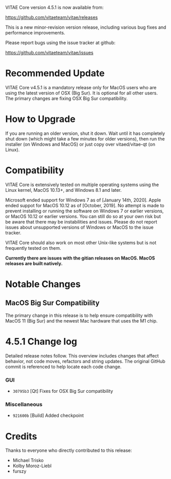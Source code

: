 VITAE Core version 4.5.1 is now available from:

  <https://github.com/vitaeteam/vitae/releases>

This is a new minor-revision version release, including various bug fixes and
performance improvements.

Please report bugs using the issue tracker at github:

  <https://github.com/vitaeteam/vitae/issues>

Recommended Update
==============

VITAE Core v4.5.1 is a mandatory release only for MacOS users who are using the latest version of OSX (Big Sur). It is optional for all other users. The primary changes are fixing OSX Big Sur compatibility.

How to Upgrade
==============

If you are running an older version, shut it down. Wait until it has completely shut down (which might take a few minutes for older versions), then run the installer (on Windows and MacOS) or just copy over vitaed/vitae-qt (on Linux).

Compatibility
==============

VITAE Core is extensively tested on multiple operating systems using
the Linux kernel, MacOS 10.13+, and Windows 8.1 and later.

Microsoft ended support for Windows 7 as of [January 14th, 2020].
Apple ended suppot for MacOS 10.12 as of [October, 2019].
No attempt is made to prevent installing or running the software on
Windows 7 or earlier versions, or MacOS 10.12 or earlier versions.
You can still do so at your own risk but be aware that there may be instabilities and issues.
Please do not report issues about unsupported versions of Windows or MacOS to the issue tracker.

VITAE Core should also work on most other Unix-like systems but is not
frequently tested on them.

**Currently there are issues with the gitian releases on MacOS. MacOS releases are built natively.**


Notable Changes
===============

MacOS Big Sur Compatibility
---------------------------
The primary change in this release is to help ensure compatibility with MacOS 11 (Big Sur) and the newest Mac hardware that uses the M1 chip.

4.5.1 Change log
=================

Detailed release notes follow. This overview includes changes that affect
behavior, not code moves, refactors and string updates. The original GitHub commit is
referenced to help locate each code change.

### GUI
- `30795b3` [Qt] Fixes for OSX Big Sur compatibility

### Miscellaneous
- `921600b` [Build] Added checkpoint

Credits
=======

Thanks to everyone who directly contributed to this release:
- Michael Trisko
- Kolby Moroz-Liebl
- furszy
